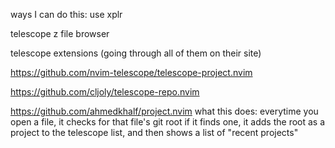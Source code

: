 ways I can do this:
use xplr

telescope z
file browser


telescope extensions (going through all of them on their site)


https://github.com/nvim-telescope/telescope-project.nvim


https://github.com/cljoly/telescope-repo.nvim



https://github.com/ahmedkhalf/project.nvim
what this does:
everytime you open a file, it checks for that file's git root
if it finds one, it adds the root as a project to the telescope list, and then shows a list of "recent projects"